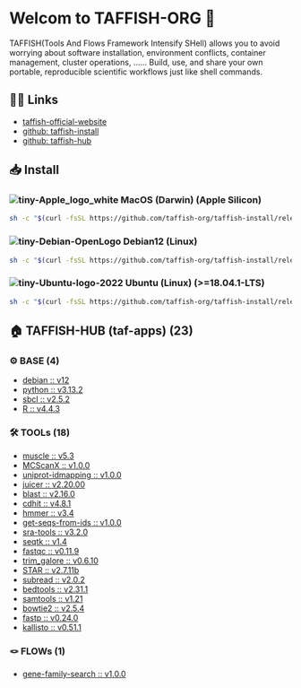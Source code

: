 # Welcom to TAFFISH-ORG 👋

TAFFISH(Tools And Flows Framework Intensify SHell) allows you to avoid worrying about software installation, environment conflicts, container management, cluster operations, ...... Build, use, and share your own portable, reproducible scientific workflows just like shell commands.



## ⛓️‍💥 Links
- [taffish-official-website](https://taffish.com)
- [github: taffish-install](https://github.com/taffish-org/taffish-install)
- [github: taffish-hub](https://github.com/taffish-org/taffish-hub)



## 📥 Install

### ![tiny-Apple_logo_white](https://github.com/user-attachments/assets/36d1ec28-1577-4cd0-a10a-cdaf08952771) MacOS (Darwin) (Apple Silicon)

```bash
sh -c "$(curl -fsSL https://github.com/taffish-org/taffish-install/releases/download/v1.0.0/install-taffish-darwin-arm64-beta.sh)" -n
```

### ![tiny-Debian-OpenLogo](https://github.com/user-attachments/assets/fc2e8de9-fbfc-4675-8d37-5181474be5b3) Debian12 (Linux)

```bash
sh -c "$(curl -fsSL https://github.com/taffish-org/taffish-install/releases/download/v1.0.0/install-taffish-debian12-amd64-beta.sh)" -n
```

### ![tiny-Ubuntu-logo-2022](https://github.com/user-attachments/assets/fcdbcd66-0fe8-42a9-bf44-714c24d0fbdf) Ubuntu (Linux) (>=18.04.1-LTS)

```bash
sh -c "$(curl -fsSL https://github.com/taffish-org/taffish-install/releases/download/v1.0.0/install-taffish-ubuntu-amd64-beta.sh)" -n
```



## 🏠 TAFFISH-HUB (taf-apps) (23)

### ⚙️ BASE (4)
- [debian :: v12](https://github.com/taffish-org/debian)
- [python :: v3.13.2](https://github.com/taffish-org/python)
- [sbcl :: v2.5.2](https://github.com/taffish-org/sbcl)
- [R :: v4.4.3](https://github.com/taffish-org/R)

### 🛠️ TOOLs (18)
- [muscle :: v5.3](https://github.com/taffish-org/muscle)
- [MCScanX :: v1.0.0](https://github.com/taffish-org/MCScanX)
- [uniprot-idmapping :: v1.0.0](https://github.com/taffish-org/uniprot-idmapping)
- [juicer :: v2.20.00](https://github.com/taffish-org/juicer)
- [blast :: v2.16.0](https://github.com/taffish-org/blast)
- [cdhit :: v4.8.1](https://github.com/taffish-org/cdhit)
- [hmmer :: v3.4](https://github.com/taffish-org/hmmer)
- [get-seqs-from-ids :: v1.0.0](https://github.com/taffish-org/get-seqs-from-ids)
- [sra-tools :: v3.2.0](https://github.com/taffish-org/sra-tools)
- [seqtk :: v1.4](https://github.com/taffish-org/seqtk)
- [fastqc :: v0.11.9](https://github.com/taffish-org/fastqc)
- [trim_galore :: v0.6.10](https://github.com/taffish-org/trim_galore)
- [STAR :: v2.7.11b](https://github.com/taffish-org/STAR)
- [subread :: v2.0.2](https://github.com/taffish-org/subread)
- [bedtools :: v2.31.1](https://github.com/taffish-org/bedtools)
- [samtools :: v1.21](https://github.com/taffish-org/samtools)
- [bowtie2 :: v2.5.4](https://github.com/taffish-org/bowtie2)
- [fastp :: v0.24.0](https://github.com/taffish-org/fastp)
- [kallisto :: v0.51.1](https://github.com/taffish-org/kallisto)

### 🪢 FLOWs (1)
- [gene-family-search :: v1.0.0](https://github.com/taffish-org/gene-family-search)
